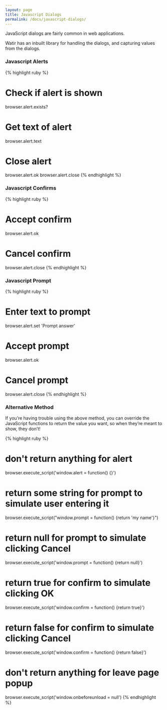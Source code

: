 ```yaml
---
layout: page
title: Javascript Dialogs
permalink: /docs/javascript-dialogs/
---
```


JavaScript dialogs are fairly common in web applications.

Watir has an inbuilt library for handling the dialogs, and capturing values from the dialogs.

### Javascript Alerts

{% highlight ruby %}
# Check if alert is shown
browser.alert.exists?

# Get text of alert
browser.alert.text

# Close alert
browser.alert.ok
browser.alert.close
{% endhighlight %}

### Javascript Confirms

{% highlight ruby %}
# Accept confirm
browser.alert.ok

# Cancel confirm
browser.alert.close
{% endhighlight %}

### Javascript Prompt

{% highlight ruby %}
# Enter text to prompt
browser.alert.set 'Prompt answer'

# Accept prompt
browser.alert.ok

# Cancel prompt
browser.alert.close
{% endhighlight %}

### Alternative Method

If you’re having trouble using the above method, you can override the JavaScript functions to return the value you want, so when they’re meant to show, they don’t!

{% highlight ruby %}
# don't return anything for alert
browser.execute_script('window.alert = function() {}')

# return some string for prompt to simulate user entering it
browser.execute_script("window.prompt = function() {return 'my name'}")

# return null for prompt to simulate clicking Cancel
browser.execute_script('window.prompt = function() {return null}')

# return true for confirm to simulate clicking OK
browser.execute_script('window.confirm = function() {return true}')

# return false for confirm to simulate clicking Cancel
browser.execute_script('window.confirm = function() {return false}')

# don't return anything for leave page popup
browser.execute_script('window.onbeforeunload = null')
{% endhighlight %}
